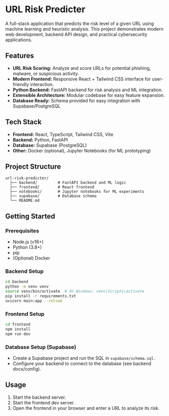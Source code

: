 # URL Risk Predicter

A full-stack application that predicts the risk level of a given URL using machine learning and heuristic analysis. This project demonstrates modern web development, backend API design, and practical cybersecurity applications.

## Features
- **URL Risk Scoring:** Analyze and score URLs for potential phishing, malware, or suspicious activity.
- **Modern Frontend:** Responsive React + Tailwind CSS interface for user-friendly interaction.
- **Python Backend:** FastAPI backend for risk analysis and ML integration.
- **Extensible Architecture:** Modular codebase for easy feature expansion.
- **Database Ready:** Schema provided for easy integration with Supabase/PostgreSQL

## Tech Stack
- **Frontend:** React, TypeScript, Tailwind CSS, Vite
- **Backend:** Python, FastAPI
- **Database:** Supabase (PostgreSQL)
- **Other:** Docker (optional), Jupyter Notebooks (for ML prototyping)

## Project Structure
```
url-risk-predicter/
  ├── backend/         # FastAPI backend and ML logic
  ├── frontend/        # React frontend
  ├── notebooks/       # Jupyter notebooks for ML experiments
  ├── supabase/        # Database schema
  └── README.md
```

## Getting Started

### Prerequisites
- Node.js (v16+)
- Python (3.8+)
- pip
- (Optional) Docker

### Backend Setup
```bash
cd backend
python -m venv venv
source venv/bin/activate  # On Windows: venv\Scripts\activate
pip install -r requirements.txt
uvicorn main:app --reload
```

### Frontend Setup
```bash
cd frontend
npm install
npm run dev
```

### Database Setup (Supabase)
- Create a Supabase project and run the SQL in `supabase/schema.sql`.
- Configure your backend to connect to the database (see backend docs/config).

## Usage
1. Start the backend server.
2. Start the frontend dev server.
3. Open the frontend in your browser and enter a URL to analyze its risk.
